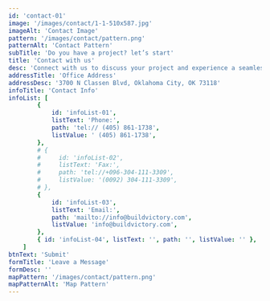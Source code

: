 ```yaml
---
id: 'contact-01'
image: '/images/contact/1-1-510x587.jpg'
imageAlt: 'Contact Image'
pattern: '/images/contact/pattern.png'
patternAlt: 'Contact Pattern'
subTitle: 'Do you have a project? let’s start'
title: 'Contact with us'
desc: 'Connect with us to discuss your project and experience a seamless, stress-free building journey with unmatched quality and attention to detail....'
addressTitle: 'Office Address'
addressDesc: '3700 N Classen Blvd, Oklahoma City, OK 73118'
infoTitle: 'Contact Info'
infoList: [
        {
            id: 'infoList-01',
            listText: 'Phone:',
            path: 'tel:// (405) 861-1738',
            listValue: ' (405) 861-1738',
        },
        # {
        #     id: 'infoList-02',
        #     listText: 'Fax:',
        #     path: 'tel://+096-304-111-3309',
        #     listValue: '(0092) 304-111-3309',
        # },
        {
            id: 'infoList-03',
            listText: 'Email:',
            path: 'mailto://info@buildvictory.com',
            listValue: 'info@buildvictory.com',
        },
        { id: 'infoList-04', listText: '', path: '', listValue: '' },
    ]
btnText: 'Submit'
formTitle: 'Leave a Message'
formDesc: ''
mapPattern: '/images/contact/pattern.png'
mapPatternAlt: 'Map Pattern'
---
```

